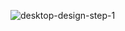![desktop-design-step-1](https://github.com/IdrissaMurenga/multi-step-form-main/assets/99842820/2b518742-9a06-41d9-88be-46c27f11337d)
